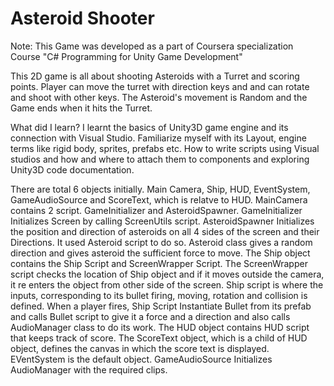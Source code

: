 # Asteroid Shooter
Note:
This Game was developed as a part of Coursera specialization Course "C# Programming for Unity Game Development" 
 
This 2D game is all about shooting Asteroids with a Turret and scoring points. Player can move the turret with direction keys and and can rotate and shoot with other keys. The Asteroid's movement is Random and the Game ends when it hits the Turret.

What did I learn?
I learnt the basics of Unity3D game engine and its connection with Visual Studio. Familiarize myself with its Layout, engine terms like rigid body, sprites, prefabs etc. How to write scripts using Visual studios and how and where to attach them to components and exploring Unity3D code documentation.
 

There are total 6 objects initially. Main Camera, Ship, HUD, EventSystem, GameAudioSource and ScoreText, which is relatve to HUD.
MainCamera contains 2 script. GameInitializer and AsteroidSpawner.
GameInitializer Initializes Screen by calling ScreenUtils script.
AsteroidSpawner Initializes the position and direction of asteroids on all 4 sides of the screen and their Directions. It used Asteroid script to do so. Asteroid class gives a random direction and gives asteroid the sufficient force to move.
The Ship object contains the Ship Script and ScreenWrapper Script. The ScreenWrapper script checks the location of Ship object and if it moves outside the camera, it re enters the object from other side of the screen. Ship script is where the inputs, corresponding to its bullet firing, moving, rotation and collision is defined. When a player fires, Ship Script Instantiate Bullet from its prefab and calls Bullet script to give it a force and a direction and also calls AudioManager class to do its work.
The HUD object contains HUD script that keeps track of score. The ScoreText object, which is a child of HUD object, defines the canvas in which the score text is displayed.
EVentSystem is the default object. 
GameAudioSource Initializes AudioManager with the required clips.

